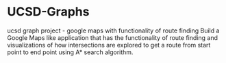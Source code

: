 # UCSD-Graphs
ucsd graph project - google maps with functionality of route finding
Build a Google Maps like application that has the functionality of route finding and visualizations of how intersections are explored to get a route from start point to end point using A* search algorithm.
